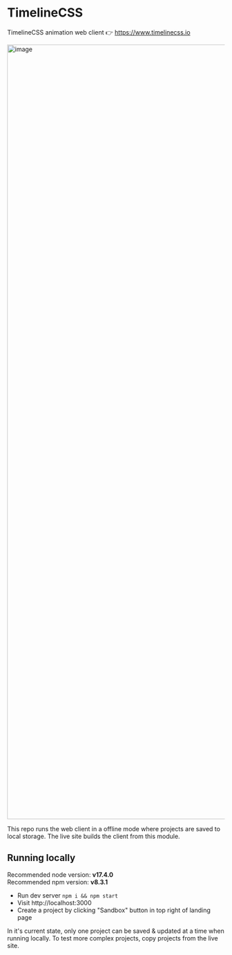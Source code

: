 # TimelineCSS
TimelineCSS animation web client 👉 https://www.timelinecss.io

<img width="1792" alt="image" src="https://user-images.githubusercontent.com/5566649/176081850-56870966-bee6-4dfc-bef3-65464d079f24.png">

This repo runs the web client in a offline mode where projects are saved to local storage.  The live site builds the client from this module.


## Running locally

Recommended node version: **v17.4.0**  
Recommended npm version:  **v8.3.1**

- Run dev server `npm i && npm start`
- Visit http://localhost:3000
- Create a project by clicking "Sandbox" button in top right of landing page

In it's current state, only one project can be saved & updated at a time when running locally.
To test more complex projects, copy projects from the live site.
